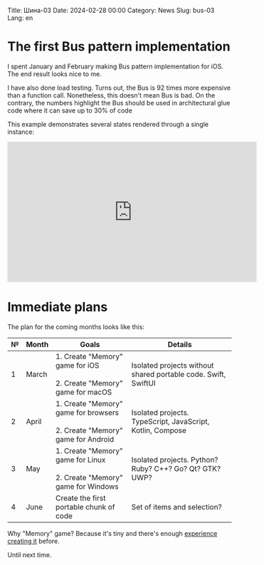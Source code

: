 Title: Шина-03
Date: 2024-02-28 00:00
Category: News
Slug: bus-03
Lang: en

# The first Bus pattern implementation

I spent January and February making Bus pattern implementation for iOS.
The end result looks nice to me.

I have also done load testing. Turns out, the Bus is 92 times more expensive
than a function call. Nonetheless, this doesn't mean Bus is bad. On the
contrary, the numbers highlight the Bus should be used in architectural
glue code where it can save up to 30% of code

This example demonstrates several states rendered through a single instance:

<iframe width="560" height="315" src="https://www.youtube.com/embed/xviaEbSd54o?si=7oZRU4Sjp3Hc5mX3" title="YouTube video player" frameborder="0" allow="accelerometer; autoplay; clipboard-write; encrypted-media; gyroscope; picture-in-picture; web-share" allowfullscreen></iframe>

# Immediate plans

The plan for the coming months looks like this:

| № | Month | Goals | Details |
|---|---|---|---|
| 1 | March | 1. Create "Memory" game for iOS<br><br>2. Create "Memory" game for macOS | Isolated projects without shared portable code. Swift, SwiftUI |
| 2 | April | 1. Create "Memory" game for browsers<br><br>2. Create "Memory" game for Android | Isolated projects. TypeScript, JavaScript, Kotlin, Compose |
| 3 | May   | 1. Create "Memory" game for Linux<br><br>2. Create "Memory" game for Windows | Isolated projects. Python? Ruby? C++? Go? Qt? GTK? UWP? |
| 4 | June | Create the first portable chunk of code | Set of items and selection? |

Why "Memory" game? Because it's tiny and there's enough [experience creating it][memory] before.

Until next time.

[memory]: teaching-to-program-2019.html
